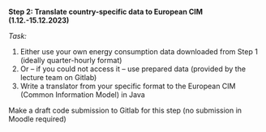 **Step 2: Translate country-specific data to European CIM (1.12.-15.12.2023)**

*Task:*

1. Either use your own energy consumption data downloaded from Step 1 (ideally quarter-hourly format)
2. Or – if you could not access it – use prepared data (provided by the lecture team on Gitlab)
3. Write a translator from your specific format to the European CIM (Common Information Model) in Java
   
Make a draft code submission to Gitlab for this step (no submission in Moodle required)



